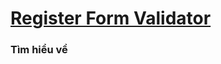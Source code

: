 # [Register Form Validator](https://dusthuynh.github.io/30days-challenge-with-Nodemy/register-form-validator/register-form-validator.html)

### Tìm hiểu về
